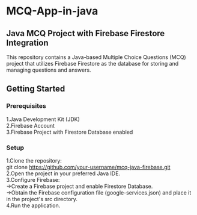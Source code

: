 # MCQ-App-in-java  
## Java MCQ Project with Firebase Firestore Integration  
This repository contains a Java-based Multiple Choice Questions (MCQ) project that utilizes Firebase Firestore as the database for storing and managing questions and answers.  
## Getting Started  
### Prerequisites  
1.Java Development Kit (JDK)  
2.Firebase Account  
3.Firebase Project with Firestore Database enabled  
### Setup  
1.Clone the repository:  
      git clone https://github.com/your-username/mcq-java-firebase.git  
2.Open the project in your preferred Java IDE.  
3.Configure Firebase:  
      ->Create a Firebase project and enable Firestore Database.  
      ->Obtain the Firebase configuration file (google-services.json) and place it in the project's src directory.  
4.Run the application.  
